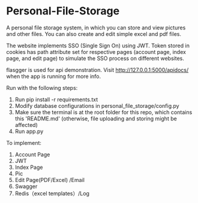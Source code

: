 # Personal-File-Storage

A personal file storage system, in which you can store and view pictures and other files. You can also create and edit simple excel and pdf files. 

The website implements SSO (Single Sign On) using JWT. Token stored in cookies has path attribute set for respective pages (account page, index page, and edit page) to simulate the SSO process on different websites.

flasgger is used for api demonstration. Visit http://127.0.0.1:5000/apidocs/ when the app is running for more info.

Run with the following steps:

1. Run pip install -r requirements.txt
2. Modify database configurations in personal_file_storage/config.py
3. Make sure the terminal is at the root folder for this repo, which contains this 'README.md' (otherwise, file uploading and storing might be affected)
4. Run app.py

To implement:
1. Account Page
2. JWT
3. Index Page
4. Pic
5. Edit Page(PDF/Excel) /Email
6. Swagger
7. Redis（excel templates）/Log
